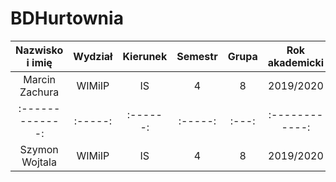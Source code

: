 # BDHurtownia
| Nazwisko i imię | Wydział | Kierunek | Semestr | Grupa | Rok akademicki |
| :-------------: | :-----: | :------: | :-----: | :---: | :------------: |
| Marcin Zachura  | WIMiIP  | IS       |   4     | 8     | 2019/2020      |
| :-------------: | :-----: | :------: | :-----: | :---: | :------------: |
| Szymon Wojtala  | WIMiIP  | IS       |   4     | 8     | 2019/2020      |
